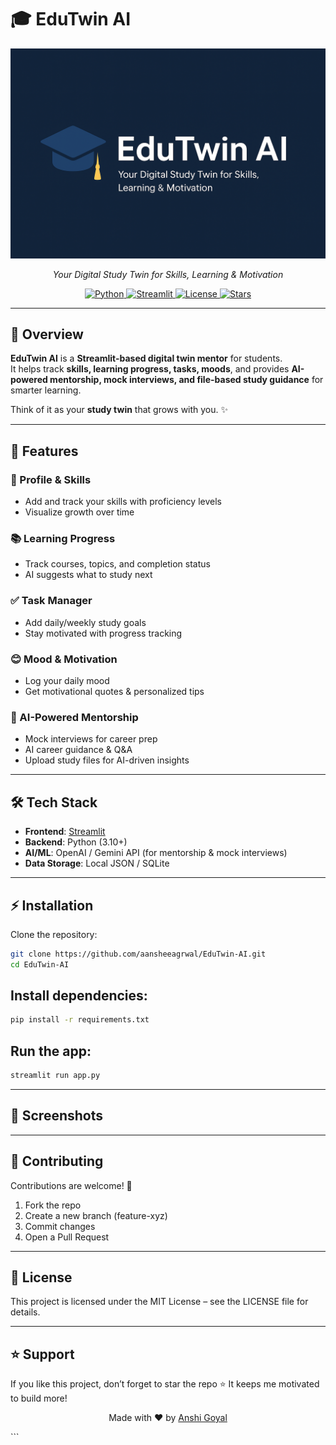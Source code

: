 # 🎓 EduTwin AI  

<p align="center">
  <img src="assets/logo.png" alt="EduTwin AI Banner" width="600">
</p>

<p align="center"><i>Your Digital Study Twin for Skills, Learning & Motivation</i></p>

<p align="center"> 
  <a href="https://www.python.org/">
    <img src="https://img.shields.io/badge/Python-3.10+-blue?logo=python&logoColor=white" alt="Python">
  </a> 
  <a href="https://streamlit.io/">
    <img src="https://img.shields.io/badge/Streamlit-App-red?logo=streamlit" alt="Streamlit">
  </a> 
  <a href="LICENSE">
    <img src="https://img.shields.io/badge/License-MIT-green.svg" alt="License">
  </a> 
  <a href="https://github.com/aansheeagrwal/EduTwin-AI/stargazers">
    <img src="https://img.shields.io/github/stars/aansheeagrwal/EduTwin-AI?style=social" alt="Stars">
  </a> 
</p>

---

## 🌟 Overview  

**EduTwin AI** is a **Streamlit-based digital twin mentor** for students.  
It helps track **skills, learning progress, tasks, moods**, and provides **AI-powered mentorship, mock interviews, and file-based study guidance** for smarter learning.  

Think of it as your **study twin** that grows with you. ✨  

---

## 🚀 Features  

### 👤 Profile & Skills  
- Add and track your skills with proficiency levels  
- Visualize growth over time  

### 📚 Learning Progress  
- Track courses, topics, and completion status  
- AI suggests what to study next  

### ✅ Task Manager  
- Add daily/weekly study goals  
- Stay motivated with progress tracking  

### 😊 Mood & Motivation  
- Log your daily mood  
- Get motivational quotes & personalized tips  

### 🤖 AI-Powered Mentorship  
- Mock interviews for career prep  
- AI career guidance & Q&A  
- Upload study files for AI-driven insights  

---

## 🛠️ Tech Stack  

- **Frontend**: [Streamlit](https://streamlit.io/)  
- **Backend**: Python (3.10+)  
- **AI/ML**: OpenAI / Gemini API (for mentorship & mock interviews)  
- **Data Storage**: Local JSON / SQLite  

---

## ⚡ Installation  

Clone the repository:  
```bash
git clone https://github.com/aansheeagrwal/EduTwin-AI.git
cd EduTwin-AI
```

## Install dependencies:
```bash
pip install -r requirements.txt
```

## Run the app:

```bash
streamlit run app.py
```
---
## 📸 Screenshots

---

## 🤝 Contributing
Contributions are welcome! 🎉

1. Fork the repo
2. Create a new branch (feature-xyz)
3. Commit changes
4. Open a Pull Request

---
## 📜 License

This project is licensed under the MIT License – see the LICENSE
 file for details.

---
## ⭐ Support

If you like this project, don’t forget to star the repo ⭐
It keeps me motivated to build more!

<p align="center">Made with ❤️ by <a href="https://github.com/aansheeagrwal">Anshi Goyal</a></p> ```